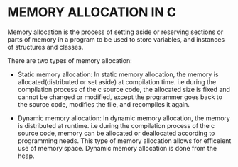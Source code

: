 <h1 text-align = "center">MEMORY ALLOCATION IN C</h1>

Memory allocation is the process of setting aside or reserving sections or parts of memory in a program to be used to store variables, and instances of structures and classes.

There are two types of memory allocation: 
- Static memory allocation: In static memory allocation, the memory is allocated(distributed or set aside) at compilation time. 
i.e during the compilation process of the c source code, the allocated size is fixed and cannot be changed or modified, except the programmer goes back to the source code, modifies the file, and recompiles it again.

- Dynamic memory allocation: In dynamic memory allocation, the memory is distributed at runtime.
i.e during the compilation process of the c source code, memory can be allocated or deallocated according to programming needs. This type of memory allocation allows for efficeient use of memory space. Dynamic memory allocation is done from the heap.


